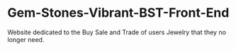 # Gem-Stones-Vibrant-BST-Front-End
Website dedicated to the Buy Sale and Trade of users Jewelry that they no longer need. 
